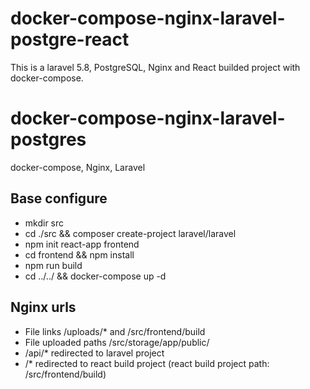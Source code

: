 # docker-compose-nginx-laravel-postgre-react
This is a laravel 5.8, PostgreSQL, Nginx and React builded project with docker-compose.

# docker-compose-nginx-laravel-postgres
docker-compose,  Nginx, Laravel
## Base configure
- mkdir src
- cd ./src && composer create-project laravel/laravel
- npm init react-app frontend
- cd frontend && npm install
- npm run build
- cd ../../ && docker-compose up -d

## Nginx urls
- File links /uploads/* and /src/frontend/build
- File uploaded paths /src/storage/app/public/
- /api/* redirected to laravel project
- /* redirected to react build project (react build project path: /src/frontend/build) 
